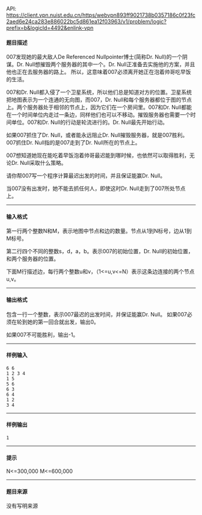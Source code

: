 API: https://client.vpn.nuist.edu.cn/https/webvpn893ff9021738b0357186c0f23fc2aed6e24ca283e886022bc5d861ea12f03963/v1/problem/logic?prefix=b&logicId=4492&enlink-vpn

#### 题目描述

007发现她的最大敌人De Referenced Nullpointer博士(简称Dr. Null)的一个阴谋。Dr. Null想摧毁两个服务器的其中一个。Dr. Null正准备去实施他的方案，并且他也正在去服务器的路上。  所以，这意味着007必须离开她正在泡着帅哥吃早饭的生活。

007和Dr. Null都入侵了一个卫星系统，所以他们总是知道对方的位置。卫星系统把地图表示为一个连通的无向图，而007，Dr. Null和每个服务器都位于图的节点上。两个服务器处于相邻的节点上，因为它们在一个房间里。007和Dr. Null都能在一个时间单位内走过一条边，同样他们也可以不移动。摧毁服务器也需要一个时间单位。007和Dr. Null的行动是轮流进行的。Dr. Null最先开始行动。

如果007抓住了Dr. Null，或者能永远阻止Dr. Null摧毁服务器，就是007胜利。007抓住Dr. Null指的是007走到了Dr. Null所在的节点上。

007想知道她现在能吃着早饭泡着帅哥最迟能到哪时候，也依然可以取得胜利，无论Dr. Null采取什么策略。

请你帮007写一个程序计算最迟出发的时间，并且保证能赢Dr. Null。

当007没有出发时，她不能去抓任何人，即使这时Dr. Null走到了007所处节点上。

---

#### 输入格式

第一行两个整数N和M，表示地图中节点和边的数量。节点从1到N标号，边从1到M标号。

第二行四个不同的整数s，d，a，b。表示007的初始位置，Dr. Null的初始位置，和两个服务器的位置。

下面M行描述边，每行两个整数u和v，（1<=u,v<=N）表示这条边连接的两个节点u,v。

---

#### 输出格式

包含一行一个整数，表示007最迟的出发时间，并保证能赢Dr. Null。  如果007必须在轮到她的第一回合就出发，输出0。

如果007不可能胜利，输出-1。

---

#### 样例输入
```
6 6
1 2 3 4
1 5
5 6
6 3
6 4
1 2
3 4
```

---

#### 样例输出
```
1
```

---

#### 提示

N<=300,000 M<=600,000

---

#### 题目来源

没有写明来源